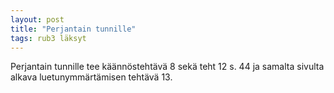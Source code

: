 ```yaml
---
layout: post
title: "Perjantain tunnille"
tags: rub3 läksyt
---
```


Perjantain tunnille tee käännöstehtävä 8 sekä teht 12 s. 44 ja samalta sivulta alkava luetunymmärtämisen tehtävä 13.